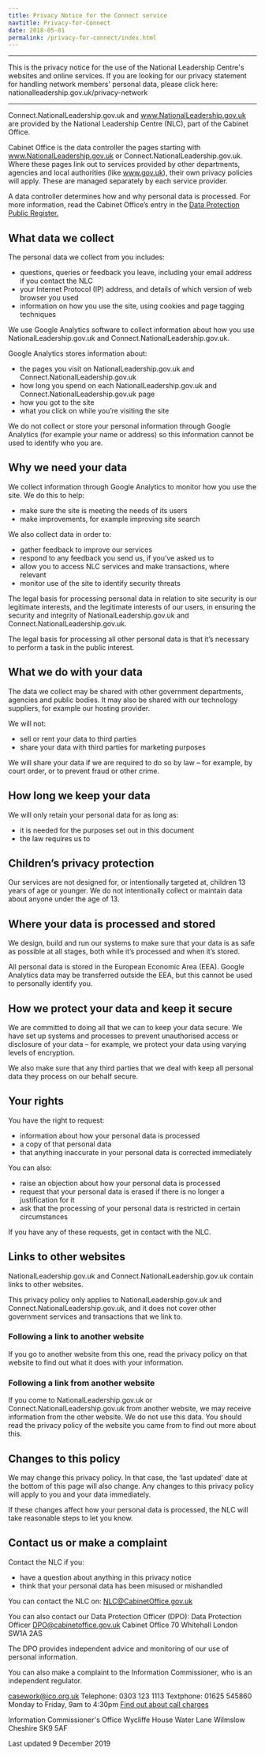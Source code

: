 ```yaml
---
title: Privacy Notice for the Connect service
navtitle: Privacy-for-Connect
date: 2018-05-01
permalink: /privacy-for-connect/index.html
---
```


*******

This is the privacy notice for the use of the National Leadership Centre's websites and online services. If you are looking for our privacy statement for handling network members' personal data, please click here: nationalleadership.gov.uk/privacy-network

*******



Connect.NationalLeadership.gov.uk and www.NationalLeadership.gov.uk are provided by the National Leadership Centre (NLC), part of the Cabinet Office.

Cabinet Office is the data controller the pages starting with www.NationalLeadership.gov.uk or Connect.NationalLeadership.gov.uk. Where these pages link out to services provided by other departments, agencies and local authorities (like www.gov.uk), their own privacy policies will apply. These are managed separately by each service provider.

A data controller determines how and why personal data is processed. For more information, read the Cabinet Office’s entry in the [Data Protection Public Register.](https://ico.org.uk/ESDWebPages/Entry/Z7414053)

## What data we collect

The personal data we collect from you includes:

* questions, queries or feedback you leave, including your email address if you contact the NLC
* your Internet Protocol (IP) address, and details of which version of web browser you used
* information on how you use the site, using cookies and page tagging techniques

We use Google Analytics software to collect information about how you use NationalLeadership.gov.uk and Connect.NationalLeadership.gov.uk.

Google Analytics stores information about:

* the pages you visit on NationalLeadership.gov.uk and Connect.NationalLeadership.gov.uk
* how long you spend on each NationalLeadership.gov.uk and Connect.NationalLeadership.gov.uk page
* how you got to the site
* what you click on while you’re visiting the site

We do not collect or store your personal information through Google Analytics (for example your name or address) so this information cannot be used to identify who you are.

## Why we need your data

We collect information through Google Analytics to monitor how you use the site. We do this to help:

* make sure the site is meeting the needs of its users
* make improvements, for example improving site search

We also collect data in order to:

* gather feedback to improve our services
* respond to any feedback you send us, if you’ve asked us to
* allow you to access NLC services and make transactions, where relevant
* monitor use of the site to identify security threats

The legal basis for processing personal data in relation to site security is our legitimate interests, and the legitimate interests of our users, in ensuring the security and integrity of NationalLeadership.gov.uk and Connect.NationalLeadership.gov.uk.

The legal basis for processing all other personal data is that it’s necessary to perform a task in the public interest.

## What we do with your data

The data we collect may be shared with other government departments, agencies and public bodies. It may also be shared with our technology suppliers, for example our hosting provider.

We will not:
* sell or rent your data to third parties
* share your data with third parties for marketing purposes

We will share your data if we are required to do so by law – for example, by court order, or to prevent fraud or other crime.

## How long we keep your data

We will only retain your personal data for as long as:

* it is needed for the purposes set out in this document
* the law requires us to

## Children’s privacy protection

Our services are not designed for, or intentionally targeted at, children 13 years of age or younger. We do not intentionally collect or maintain data about anyone under the age of 13.

## Where your data is processed and stored

We design, build and run our systems to make sure that your data is as safe as possible at all stages, both while it’s processed and when it’s stored.

All personal data is stored in the European Economic Area (EEA). Google Analytics data may be transferred outside the EEA, but this cannot be used to personally identify you.

## How we protect your data and keep it secure

We are committed to doing all that we can to keep your data secure. We have set up systems and processes to prevent unauthorised access or disclosure of your data – for example, we protect your data using varying levels of encryption.

We also make sure that any third parties that we deal with keep all personal data they process on our behalf secure.

## Your rights

You have the right to request:

* information about how your personal data is processed
* a copy of that personal data
* that anything inaccurate in your personal data is corrected immediately

You can also:

* raise an objection about how your personal data is processed
* request that your personal data is erased if there is no longer a justification for it
* ask that the processing of your personal data is restricted in certain circumstances

If you have any of these requests, get in contact with the NLC.

## Links to other websites

NationalLeadership.gov.uk and Connect.NationalLeadership.gov.uk contain links to other websites.

This privacy policy only applies to NationalLeadership.gov.uk and Connect.NationalLeadership.gov.uk, and it does not cover other government services and transactions that we link to. 

### Following a link to another website

If you go to another website from this one, read the privacy policy on that website to find out what it does with your information.

### Following a link from another website

If you come to NationalLeadership.gov.uk or Connect.NationalLeadership.gov.uk from another website, we may receive information from the other website. We do not use this data. You should read the privacy policy of the website you came from to find out more about this.

## Changes to this policy

We may change this privacy policy. In that case, the ‘last updated’ date at the bottom of this page will also change. Any changes to this privacy policy will apply to you and your data immediately.

If these changes affect how your personal data is processed, the NLC will take reasonable steps to let you know.

## Contact us or make a complaint

Contact the NLC if you:

* have a question about anything in this privacy notice
* think that your personal data has been misused or mishandled

You can contact the NLC on:
[NLC@CabinetOffice.gov.uk](mailto:NLC@CabinetOffice.gov.uk)

You can also contact our Data Protection Officer (DPO):
Data Protection Officer
[DPO@cabinetoffice.gov.uk](mailto:DPO@cabinetoffice.gov.uk)
Cabinet Office
70 Whitehall
London 
SW1A 2AS

The DPO provides independent advice and monitoring of our use of personal information.

You can also make a complaint to the Information Commissioner, who is an independent regulator.

[casework@ico.org.uk](mailto:casework@ico.org.uk)
Telephone: 0303 123 1113
Textphone: 01625 545860
Monday to Friday, 9am to 4:30pm
[Find out about call charges](https://www.gov.uk/call-charges)

Information Commissioner's Office 
Wycliffe House 
Water Lane 
Wilmslow 
Cheshire SK9 5AF 

Last updated 9 December 2019

